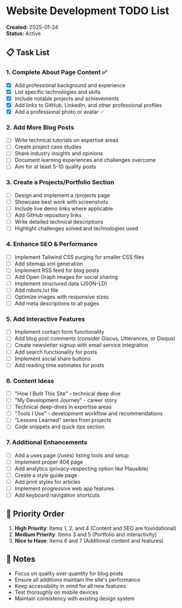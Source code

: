 # Website Development TODO List

**Created:** 2025-01-24  
**Status:** Active

## 📋 Task List

### 1. Complete About Page Content ✅
- [x] Add professional background and experience
- [x] List specific technologies and skills
- [x] Include notable projects and achievements
- [x] Add links to GitHub, LinkedIn, and other professional profiles
- [x] Add a professional photo or avatar ✅

### 2. Add More Blog Posts
- [ ] Write technical tutorials on expertise areas
- [ ] Create project case studies
- [ ] Share industry insights and opinions
- [ ] Document learning experiences and challenges overcome
- [ ] Aim for at least 5-10 quality posts

### 3. Create a Projects/Portfolio Section
- [ ] Design and implement a /projects page
- [ ] Showcase best work with screenshots
- [ ] Include live demo links where applicable
- [ ] Add GitHub repository links
- [ ] Write detailed technical descriptions
- [ ] Highlight challenges solved and technologies used

### 4. Enhance SEO & Performance
- [ ] Implement Tailwind CSS purging for smaller CSS files
- [ ] Add sitemap.xml generation
- [ ] Implement RSS feed for blog posts
- [ ] Add Open Graph images for social sharing
- [ ] Implement structured data (JSON-LD)
- [ ] Add robots.txt file
- [ ] Optimize images with responsive sizes
- [ ] Add meta descriptions to all pages

### 5. Add Interactive Features
- [ ] Implement contact form functionality
- [ ] Add blog post comments (consider Giscus, Utterances, or Disqus)
- [ ] Create newsletter signup with email service integration
- [ ] Add search functionality for posts
- [ ] Implement social share buttons
- [ ] Add reading time estimates for posts

### 6. Content Ideas
- [ ] "How I Built This Site" - technical deep dive
- [ ] "My Development Journey" - career story
- [ ] Technical deep-dives in expertise areas
- [ ] "Tools I Use" - development workflow and recommendations
- [ ] "Lessons Learned" series from projects
- [ ] Code snippets and quick tips section

### 7. Additional Enhancements
- [ ] Add a uses page (/uses) listing tools and setup
- [ ] Implement proper 404 page
- [ ] Add analytics (privacy-respecting option like Plausible)
- [ ] Create a style guide page
- [ ] Add print styles for articles
- [ ] Implement progressive web app features
- [ ] Add keyboard navigation shortcuts

## 🎯 Priority Order

1. **High Priority**: Items 1, 2, and 4 (Content and SEO are foundational)
2. **Medium Priority**: Items 3 and 5 (Portfolio and interactivity)
3. **Nice to Have**: Items 6 and 7 (Additional content and features)

## 📝 Notes

- Focus on quality over quantity for blog posts
- Ensure all additions maintain the site's performance
- Keep accessibility in mind for all new features
- Test thoroughly on mobile devices
- Maintain consistency with existing design system